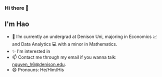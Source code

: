 ### Hi there 👋
## I'm Hao ##

- 🔭 I’m currently an undergrad at Denison Uni, majoring in Economics 📈 and Data Analytics 💻 with a minor in Mathematics.
- ✨ I'm interested in 
- 📫 Contact me through my email if you wanna talk: nguyen_h6@denison.edu. 
- 😄 Pronouns: He/Him/His 

